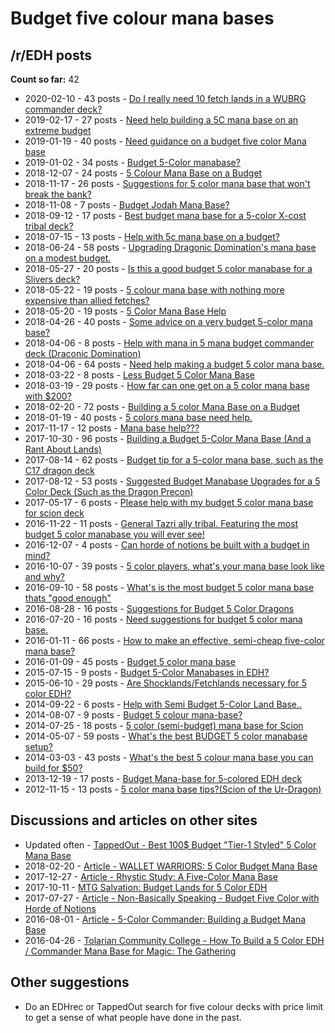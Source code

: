 # Budget five colour mana bases

## /r/EDH posts

**Count so far:** 42

* 2020-02-10 - 43 posts - [Do I really need 10 fetch lands in a WUBRG commander deck?](https://www.reddit.com/r/EDH/comments/f1lbpg/do_i_really_need_10_fetch_lands_in_a_wubrg/)
* 2019-02-17 - 27 posts - [Need help building a 5C mana base on an extreme budget](https://www.reddit.com/r/EDH/comments/arorxk/need_help_building_a_5c_mana_base_on_an_extreme/)
* 2019-01-19 - 40 posts - [Need guidance on a budget five color Mana base](https://www.reddit.com/r/EDH/comments/ahq7wz/need_guidance_on_a_budget_five_color_mana_base/)
* 2019-01-02 - 34 posts - [Budget 5-Color manabase?](https://www.reddit.com/r/EDH/comments/abtf7m/budget_5color_manabase/)
* 2018-12-07 - 24 posts - [5 Colour Mana Base on a Budget](https://www.reddit.com/r/EDH/comments/a41djz/5_colour_mana_base_on_a_budget/)
* 2018-11-17 - 26 posts - [Suggestions for 5 color mana base that won't break the bank?](https://www.reddit.com/r/EDH/comments/9xxrfl/suggestions_for_5_color_mana_base_that_wont_break/)
* 2018-11-08 - 7 posts - [Budget Jodah Mana Base?](https://www.reddit.com/r/EDH/comments/9vcafh/budget_jodah_mana_base/)
* 2018-09-12 - 17 posts - [Best budget mana base for a 5-color X-cost tribal deck?](https://www.reddit.com/r/EDH/comments/9fayfd/best_budget_mana_base_for_a_5color_xcost_tribal/)
* 2018-07-15 - 13 posts - [Help with 5c mana base on a budget?](https://www.reddit.com/r/EDH/comments/8yy8xy/help_with_5c_mana_base_on_a_budget/)
* 2018-06-24 - 58 posts - [Upgrading Dragonic Domination's mana base on a modest budget.](https://www.reddit.com/r/EDH/comments/8tjbkp/upgrading_dragonic_dominations_mana_base_on_a/)
* 2018-05-27 - 20 posts - [Is this a good budget 5 color manabase for a Slivers deck?](https://www.reddit.com/r/EDH/comments/8mhkrh/is_this_a_good_budget_5_color_manabase_for_a/)
* 2018-05-22 - 19 posts - [5 colour mana base with nothing more expensive than allied fetches?](https://www.reddit.com/r/EDH/comments/8lcjbj/5_colour_mana_base_with_nothing_more_expensive/)
* 2018-05-20 - 19 posts - [5 Color Mana Base Help](https://www.reddit.com/r/EDH/comments/8ksvsr/5_color_mana_base_help/)
* 2018-04-26 - 40 posts - [Some advice on a very budget 5-color mana base?](https://www.reddit.com/r/EDH/comments/8f3iie/some_advice_on_a_very_budget_5color_mana_base/)
* 2018-04-06 - 8 posts - [Help with mana in 5 mana budget commander deck (Draconic Domination)](https://www.reddit.com/r/EDH/comments/8a56jt/help_with_mana_in_5_mana_budget_commander_deck/)
* 2018-04-06 - 64 posts - [Need help making a budget 5 color mana base.](https://www.reddit.com/r/EDH/comments/8a8gyx/need_help_making_a_budget_5_color_mana_base/)
* 2018-03-22 - 8 posts - [Less Budget 5 Color Mana Base](https://www.reddit.com/r/EDH/comments/86fnlf/less_budget_5_color_mana_base/)
* 2018-03-19 - 29 posts - [How far can one get on a 5 color mana base with $200?](https://www.reddit.com/r/EDH/comments/85gdpp/how_far_can_one_get_on_a_5_color_mana_base_with/)
* 2018-02-20 - 72 posts - [Building a 5 color Mana Base on a Budget](https://www.reddit.com/r/EDH/comments/7yxdde/building_a_5_color_mana_base_on_a_budget/)
* 2018-01-19 - 40 posts - [5 colors mana base need help.](https://www.reddit.com/r/EDH/comments/7rj16a/5_colors_mana_base_need_help/)
* 2017-11-17 - 12 posts - [Mana base help???](https://www.reddit.com/r/EDH/comments/7dinko/mana_base_help/)
* 2017-10-30 - 96 posts - [Building a Budget 5-Color Mana Base (And a Rant About Lands)](https://www.reddit.com/r/EDH/comments/79ktug/building_a_budget_5color_mana_base_and_a_rant/)
* 2017-08-14 - 62 posts - [Budget tip for a 5-color mana base, such as the C17 dragon deck](https://www.reddit.com/r/EDH/comments/6tn6zv/budget_tip_for_a_5color_mana_base_such_as_the_c17/)
* 2017-08-12 - 53 posts - [Suggested Budget Manabase Upgrades for a 5 Color Deck (Such as the Dragon Precon)](https://www.reddit.com/r/EDH/comments/6t5mwv/suggested_budget_manabase_upgrades_for_a_5_color/)
* 2017-05-17 - 6 posts - [Please help with my budget 5 color mana base for scion deck](https://www.reddit.com/r/EDH/comments/6b85aq/please_help_with_my_budget_5_color_mana_base_for/)
* 2016-11-22 - 11 posts - [General Tazri ally tribal. Featuring the most budget 5 color manabase you will ever see!](https://www.reddit.com/r/EDH/comments/5eb6b1/general_tazri_ally_tribal_featuring_the_most/)
* 2016-12-07 - 4 posts - [Can horde of notions be built with a budget in mind?](https://www.reddit.com/r/EDH/comments/5gwxd6/can_horde_of_notions_be_built_with_a_budget_in/)
* 2016-10-07 - 39 posts - [5 color players, what's your mana base look like and why?](https://www.reddit.com/r/EDH/comments/568qsa/5_color_players_whats_your_mana_base_look_like/)
* 2016-09-10 - 58 posts - [What's is the most budget 5 color mana base thats "good enough"](https://www.reddit.com/r/EDH/comments/521mys/whats_is_the_most_budget_5_color_mana_base_thats/)
* 2016-08-28 - 16 posts - [Suggestions for Budget 5 Color Dragons](https://www.reddit.com/r/EDH/comments/4zzdvk/suggestions_for_budget_5_color_dragons/)
* 2016-07-20 - 16 posts - [Need suggestions for budget 5 color mana base.](https://www.reddit.com/r/EDH/comments/4tsacd/need_suggestions_for_budget_5_color_mana_base/)
* 2016-01-11 - 66 posts - [How to make an effective, semi-cheap five-color mana base?](https://www.reddit.com/r/EDH/comments/40hg9o/how_to_make_an_effective_semicheap_fivecolor_mana/)
* 2016-01-09 - 45 posts - [Budget 5 color mana base](https://www.reddit.com/r/EDH/comments/406wpk/budget_5_color_mana_base/)
* 2015-07-15 - 9 posts - [Budget 5-Color Manabases in EDH?](https://www.reddit.com/r/EDH/comments/3dfjr2/budget_5color_manabases_in_edh/)
* 2015-06-10 - 29 posts - [Are Shocklands/Fetchlands necessary for 5 color EDH?](https://www.reddit.com/r/EDH/comments/39ctig/are_shocklandsfetchlands_necessary_for_5_color_edh/)
* 2014-09-22 - 6 posts - [Help with Semi Budget 5-Color Land Base..](https://www.reddit.com/r/EDH/comments/2h3hq7/help_with_semi_budget_5color_land_base/)
* 2014-08-07 - 9 posts - [Budget 5 colour mana-base?](https://www.reddit.com/r/EDH/comments/2cx6g7/budget_5_colour_manabase/)
* 2014-07-25 - 18 posts - [5 color (semi-budget) mana base for Scion](https://www.reddit.com/r/EDH/comments/2boyr2/5_color_semibudget_mana_base_for_scion/)
* 2014-05-07 - 59 posts - [What's the best BUDGET 5 color manabase setup?](https://www.reddit.com/r/EDH/comments/24ze69/whats_the_best_budget_5_color_manabase_setup/)
* 2014-03-03 - 43 posts - [What's the best 5 colour mana base you can build for $50?](https://www.reddit.com/r/EDH/comments/1zewpi/whats_the_best_5_colour_mana_base_you_can_build/)
* 2013-12-19 - 17 posts - [Budget Mana-base for 5-colored EDH deck](https://www.reddit.com/r/EDH/comments/1t8kzk/budget_manabase_for_5colored_edh_deck/)
* 2012-11-15 - 13 posts - [5 color mana base tips?(Scion of the Ur-Dragon)](https://www.reddit.com/r/EDH/comments/138048/5_color_mana_base_tipsscion_of_the_urdragon/)

## Discussions and articles on other sites

* Updated often - [TappedOut - Best 100$ Budget "Tier-1 Styled" 5 Color Mana Base](http://tappedout.net/mtg-decks/under-100-budget-5-color-mana-base-for-edh/)
* 2018-02-20 - [Article - WALLET WARRIORS: 5 Color Budget Mana Base](http://www.flipsidegaming.com/blogs/magic-blog/wallet-warriors-5-color-budget-mana-base)
* 2017-12-27 - [Article - Rhystic Study: A Five-Color Mana Base](http://www.mtgmintcard.com/articles/writers/prophet-of-kruphix/rhystic-study-a-five-color-mana-base)
* 2017-10-11 - [MTG Salvation: Budget Lands for 5 Color EDH](https://www.mtgsalvation.com/forums/the-game/commander-edh/784438-budget-lands-for-5-color-edh)
* 2017-07-27 - [Article - Non-Basically Speaking - Budget Five Color with Horde of Notions](https://articles.edhrec.com/non-basically-speaking-budget-five-color-with-horde-of-notions/)
* 2016-08-01 - [Article - 5-Color Commander: Building a Budget Mana Base](https://www.coolstuffinc.com/a/edgrabianowski-08012016-5-color-commander-building-a-budget-mana-base/)
* 2016-04-26 - [Tolarian Community College - How To Build a 5 Color EDH / Commander Mana Base for Magic: The Gathering](https://www.youtube.com/watch?v=UleH4wxzONA)

## Other suggestions

* Do an EDHrec or TappedOut search for five colour decks with price limit to get a sense of what people have done in the past.